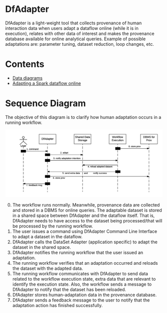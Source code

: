 # DfAdapter

DfAdapter is a light-weight tool that collects provenance of human interaction data when users adapt a dataflow online (while it is in execution), relates with other data of interest and makes the provenance database available for online analytical queries.  Example of possible adaptations are: parameter tuning, dataset reduction, loop changes, etc.

# Contents

- [Data diagrams](diagrams)   
- [Adapting a Spark dataflow online](generic_dataflow)

# Sequence Diagram

The objective of this diagram is to clarify how human adaptation occurs in a running workflow.

![Sequence Diagram](https://raw.githubusercontent.com/hpcdb/DfAdapter/master/diagrams/seq-diagram.png)

0. The workflow runs normally. Meanwhile, provenance data are collected and stored in a DBMS for online queries. The adaptable dataset is stored in a shared space between DfAdapter and the dataflow itself. That is, DfAdapter needs to have access to the dataset being processed/that will be processed by the running workflow.
1. The user issues a command using DfAdapter Command Line Interface to adapt a dataset in the dataflow.
2. DfAdapter calls the DataSet Adapter (application specific) to adapt the dataset in the shared space.
3. DfAdapter notifies the running workflow that the user issued an adaptation.
4. The running workflow verifies that an adaptation occurred and reloads the dataset with the adapted data.
5. The running workflow communicates with DfAdapter to send data related to the workflow execution state, extra data that are relevant to identify the execution state. Also, the workflow sends a  message to DfAdapter to notify that the dataset has been reloaded.
6. DfAdapter stores human-adaptation data in the provenance database.
7. DfAdapter sends a feedback message to the user to notify that the adaptation action has finished successfully.
